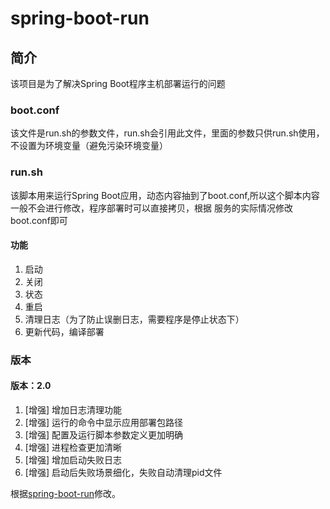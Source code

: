# spring-boot-run

## 简介
该项目是为了解决Spring Boot程序主机部署运行的问题

### boot.conf
该文件是run.sh的参数文件，run.sh会引用此文件，里面的参数只供run.sh使用，不设置为环境变量（避免污染环境变量）

### run.sh
该脚本用来运行Spring Boot应用，动态内容抽到了boot.conf,所以这个脚本内容一般不会进行修改，程序部署时可以直接拷贝，根据
服务的实际情况修改boot.conf即可

#### 功能
1. 启动
2. 关闭
3. 状态
4. 重启
5. 清理日志（为了防止误删日志，需要程序是停止状态下）
6. 更新代码，编译部署

### 版本

#### 版本：2.0
1. [增强] 增加日志清理功能
2. [增强] 运行的命令中显示应用部署包路径
3. [增强] 配置及运行脚本参数定义更加明确
4. [增强] 进程检查更加清晰
5. [增强] 增加启动失败日志
6. [增强] 启动后失败场景细化，失败自动清理pid文件

根据[spring-boot-run](https://github.com/victor-1330/spring-boot-run.git)修改。
